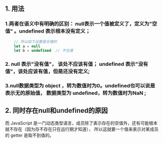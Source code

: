 
## 1. 用法

### 1.两者在语义中有明确的区别： null表示一个值被定义了，定义为"空值" 。undefined 表示根本没有定义；

```javascript
    // 所以如下设置是合理的
    let a = null  
    let b = undefined  // 不合理
```

### 2. null 表示"没有值"， 该处不应该有值； undefined 表示"没有值"，该处应该有值，但是还没有定义; 


### 3.null数据类型为 object ，转为数值时为0。undefined也可以说是表示无的原始值，  数据类型为 undefined，转为数值时为NaN ;


## 2. 同时存在null和undefined的原因

而 JavaScript 是一门动态类型语言，成员除了表示存在的空值外，还有可能根本就不存在（因为存不存在只在运行期才知道），
所以这就要一个值来表示对某成员的 getter 是取不到值的。